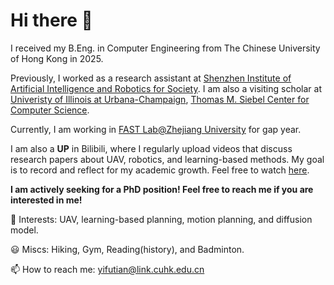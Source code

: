 # Hi there 👋

I received my B.Eng. in Computer Engineering from The Chinese University of Hong Kong in 2025.

Previously, I worked as a research assistant at [Shenzhen Institute of Artificial Intelligence and Robotics for Society](https://airs.cuhk.edu.cn/).
I am also a visiting scholar at [Univeristy of Illinois at Urbana-Champaign](https://illinois.edu/), [Thomas M. Siebel Center for Computer Science](https://grainger.illinois.edu/about/self-guided-tour/thomas-m-siebel-center).

Currently, I am working in [FAST Lab@Zhejiang University](http://zju-fast.com/) for gap year.

I am also a **UP** in Bilibili, where I regularly upload videos that discuss research papers about UAV, robotics, and learning-based methods. My goal is to record and reflect for my academic growth. Feel free to watch [here](https://space.bilibili.com/443271409?spm_id_from=333.1007.0.0).

**I am actively seeking for a PhD position! Feel free to reach me if you are interested in me!**

🙌 Interests: UAV, learning-based planning, motion planning, and diffusion model.

😃 Miscs: Hiking, Gym, Reading(history), and Badminton.

📫 How to reach me: yifutian@link.cuhk.edu.cn
